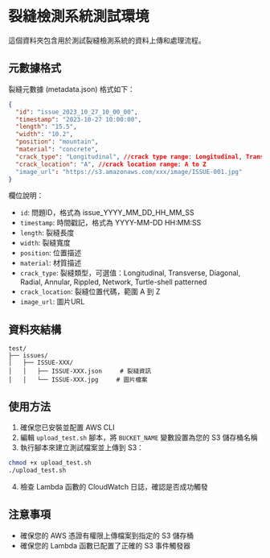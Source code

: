 # 裂縫檢測系統測試環境

這個資料夾包含用於測試裂縫檢測系統的資料上傳和處理流程。

## 元數據格式

裂縫元數據 (metadata.json) 格式如下：

```json
{
  "id": "issue_2023_10_27_10_00_00",
  "timestamp": "2023-10-27 10:00:00",
  "length": "15.5",
  "width": "10.2",
  "position": "mountain",
  "material": "concrete",
  "crack_type": "Longitudinal", //crack type range: Longitudinal, Transverse, Diagonal, Radial, Annular, Rippled, Network, Turtle-shell patterned
  "crack_location": "A", //crack location range: A to Z
  "image_url": "https://s3.amazonaws.com/xxx/image/ISSUE-001.jpg"
}
```

欄位說明：
- `id`: 問題ID，格式為 issue_YYYY_MM_DD_HH_MM_SS
- `timestamp`: 時間戳記，格式為 YYYY-MM-DD HH:MM:SS
- `length`: 裂縫長度
- `width`: 裂縫寬度
- `position`: 位置描述
- `material`: 材質描述
- `crack_type`: 裂縫類型，可選值：Longitudinal, Transverse, Diagonal, Radial, Annular, Rippled, Network, Turtle-shell patterned
- `crack_location`: 裂縫位置代碼，範圍 A 到 Z
- `image_url`: 圖片URL

## 資料夾結構

```
test/
├── issues/
│   ├── ISSUE-XXX/
│   │   ├── ISSUE-XXX.json     # 裂縫資訊
│   │   └── ISSUE-XXX.jpg     # 圖片檔案
```

## 使用方法

1. 確保您已安裝並配置 AWS CLI
2. 編輯 `upload_test.sh` 腳本，將 `BUCKET_NAME` 變數設置為您的 S3 儲存桶名稱
3. 執行腳本來建立測試檔案並上傳到 S3：

```bash
chmod +x upload_test.sh
./upload_test.sh
```

4. 檢查 Lambda 函數的 CloudWatch 日誌，確認是否成功觸發

## 注意事項

- 確保您的 AWS 憑證有權限上傳檔案到指定的 S3 儲存桶
- 確保您的 Lambda 函數已配置了正確的 S3 事件觸發器 